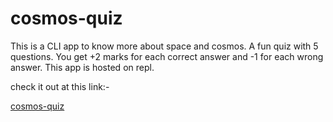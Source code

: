# cosmos-quiz
This is a CLI app to know more about space and cosmos. A fun quiz with 5 questions. You get +2 marks for each correct answer and -1 for each wrong answer.
This app is hosted on repl. 

check it out at this link:-

[cosmos-quiz](https://repl.it/@VikrantArora/cosmosQuiz?output=1&embed=1)
